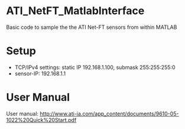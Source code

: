 # ATI_NetFT_MatlabInterface
Basic code to sample the the ATI Net-FT sensors from within MATLAB

# Setup
* TCP/IPv4 settings: static IP 192.168.1.100, submask 255:255:255:0
* sensor-IP: 192.168.1.1

# User Manual
User manual: http://www.ati-ia.com/app_content/documents/9610-05-1022%20Quick%20Start.pdf


